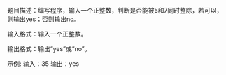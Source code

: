 题目描述：编写程序，输入一个正整数，判断是否能被5和7同时整除，若可以，则输出yes；否则输出no。

输入格式：输入一个正整数。

输出格式：输出“yes”或“no”。

示例:
输入：35
输出：yes